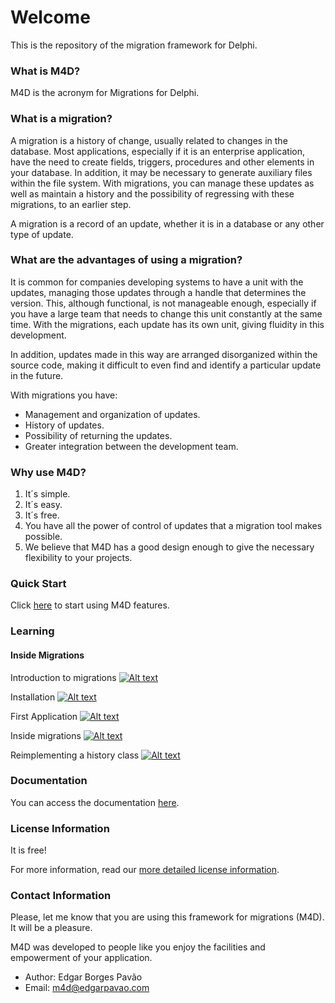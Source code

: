 # Welcome #

This is the repository of the migration framework for Delphi. 

### What is M4D? ###

M4D is the acronym for Migrations for Delphi.

### What is a migration? ###

A migration is a history of change, usually related to changes in the database. Most applications, especially if it is an enterprise application, have the need to create fields, triggers, procedures and other elements in your database. In addition, it may be necessary to generate auxiliary files within the file system. With migrations, you can manage these updates as well as maintain a history and the possibility of regressing with these migrations, to an earlier step.

A migration is a record of an update, whether it is in a database or any other type of update.

### What are the advantages of using a migration? ###

It is common for companies developing systems to have a unit with the updates, managing those updates through a handle that determines the version. This, although functional, is not manageable enough, especially if you have a large team that needs to change this unit constantly at the same time. With the migrations, each update has its own unit, giving fluidity in this development. 

In addition, updates made in this way are arranged disorganized within the source code, making it difficult to even find and identify a particular update in the future.

With migrations you have:

* Management and organization of updates.
* History of updates.
* Possibility of returning the updates.
* Greater integration between the development team.

### Why use M4D? ###

1. It´s simple.
2. It´s easy.
3. It´s free.
4. You have all the power of control of updates that a migration tool makes possible.
5. We believe that M4D has a good design enough to give the necessary flexibility to your projects.

### Quick Start ###

Click [here](Docs/QUICKSTART.md) to start using M4D features.

### Learning ###

#### Inside Migrations ####

Introduction to migrations
[![Alt text](https://img.youtube.com/vi/tndeBHPbMnI/0.jpg)](https://www.youtube.com/watch?v=tndeBHPbMnI)

Installation
[![Alt text](https://img.youtube.com/vi/RXJpGb4p0IE/0.jpg)](https://www.youtube.com/watch?v=RXJpGb4p0IE)

First Application
[![Alt text](https://img.youtube.com/vi/69JuNxKwbKc/0.jpg)](https://www.youtube.com/watch?v=69JuNxKwbKc)

Inside migrations
[![Alt text](https://img.youtube.com/vi/kbI20xk10GQ/0.jpg)](https://www.youtube.com/watch?v=kbI20xk10GQ)

Reimplementing a history class
[![Alt text](https://img.youtube.com/vi/0gfKmg2pQKA/0.jpg)](https://www.youtube.com/watch?v=0gfKmg2pQKA)

### Documentation ###

You can access the documentation [here](Docs/DOCUMENTATION.md).

### License Information ###

It is free!

For more information, read our [more detailed license information](Docs/LICENSE.md).

### Contact Information ###

Please, let me know that you are using this framework for migrations (M4D). It will be a pleasure.

M4D was developed to people like you enjoy the facilities and empowerment of your application.

* Author: Edgar Borges Pavão
* Email: m4d@edgarpavao.com 